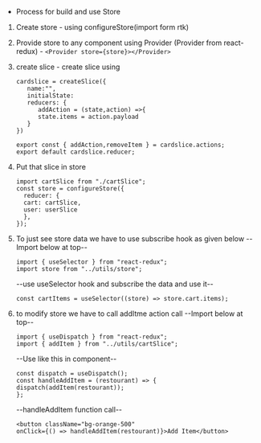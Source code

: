- Process for build and use Store

1.  Create store - using configureStore(import form rtk)

2.  Provide store to any component using Provider (Provider from react-redux) - `<Provider store={store}></Provider>`

3.  create slice - create slice using

    ```
    cardslice = createSlice({
       name:"",
       initialState:
       reducers: {
          addAction = (state,action) =>{
          state.items = action.payload
       }
    })
    ```

    ```
    export const { addAction,removeItem } = cardslice.actions;
    export default cardslice.reducer;
    ```

4.  Put that slice in store

    ```
    import cartSlice from "./cartSlice";
    const store = configureStore({
      reducer: {
      cart: cartSlice,
      user: userSlice
      },
    });
    ```

5.  To just see store data we have to use subscribe hook as given below
    --Import below at top--

    ```
    import { useSelector } from "react-redux";
    import store from "../utils/store";
    ```

    --use useSelector hook and subscribe the data and use it--

    ```
    const cartItems = useSelector((store) => store.cart.items);
    ```

6.  to modify store we have to call addItme action call
    --Import below at top--

    ```
    import { useDispatch } from "react-redux";
    import { addItem } from "../utils/cartSlice";
    ```

    --Use like this in component--

    ```
    const dispatch = useDispatch();
    const handleAddItem = (restourant) => {
    dispatch(addItem(restourant));
    };
    ```

    --handleAddItem function call--

    ```
    <button className="bg-orange-500"
    onClick={() => handleAddItem(restourant)}>Add Item</button>
    ```
